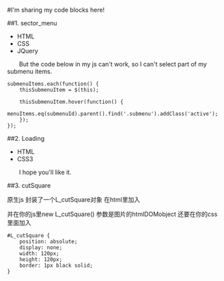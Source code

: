 #I'm sharing my code blocks here!

##1. sector_menu

 *  HTML
 *  CSS
 *  JQuery

&emsp;&emsp;But the code below in my js can't work, so I can't select part of my submenu items.


	submenuItems.each(function() {
		thisSubmenuItem = $(this);
		
		thisSubmenuItem.hover(function() {
			menuItems.eq(submenuId).parent().find('.submenu').addClass('active');
		});
	});
	
##2. Loading

* HTML
* CSS3

&emsp;&emsp;I hope you'll like it.

##3. cutSquare

原生js 封装了一个L_cutSquare对象 在html里加入
	<div id="L_cutSquare"></div>
并在你的js里new L_cutSquare() 参数是图片的htmlDOMobject
还要在你的css里面加入

    #L_cutSquare {
		position: absolute;
		display: none;
		width: 120px;
		height: 120px;
		border: 1px black solid;
	}


